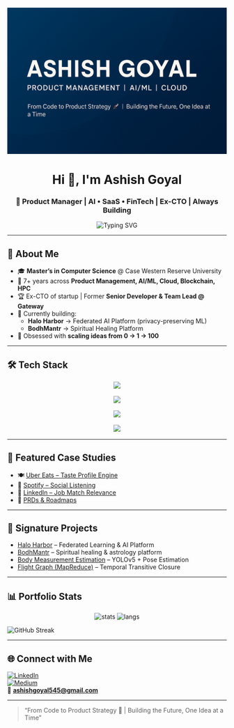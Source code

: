 <!-- Profile Banner -->
![Banner](./banner.png) <!-- Upload a banner image to your repo and update the filename -->

<h1 align="center">Hi 👋, I'm Ashish Goyal</h1>
<h3 align="center">🚀 Product Manager | AI • SaaS • FinTech | Ex-CTO | Always Building</h3>

<p align="center">
  <img src="https://readme-typing-svg.demolab.com?font=Fira+Code&size=22&pause=1000&color=F75C7E&center=true&vCenter=true&width=650&lines=From+Code+to+Product+Strategy;7%2B+Years+Building+AI%2C+Cloud%2C+HPC%2C+Blockchain;Always+Learning+%7C+Always+Creating" alt="Typing SVG" />
</p>

---

## 🌟 About Me
- 🎓 **Master’s in Computer Science** @ Case Western Reserve University  
- 💼 7+ years across **Product Management, AI/ML, Cloud, Blockchain, HPC**  
- 🏆 Ex-CTO of startup | Former **Senior Developer & Team Lead @ Gateway**  
- 🚀 Currently building:  
  - **Halo Harbor** → Federated AI Platform (privacy-preserving ML)  
  - **BodhMantr** → Spiritual Healing Platform  
- 🌱 Obsessed with **scaling ideas from 0 → 1 → 100**

---

## 🛠️ Tech Stack

<p align="center">
  <!-- Product / PM Tools -->
  <img src="https://img.shields.io/badge/Tools-Jira%20%7C%20Confluence%20%7C%20Notion%20%7C%20Figma%20%7C%20Miro-blue?style=for-the-badge&logoColor=white" />
</p>

<p align="center">
  <!-- Languages & Frameworks -->
  <img src="https://skillicons.dev/icons?i=python,java,cpp,js,react,nodejs,html,css,mongodb,mysql,postgres" />
</p>

<p align="center">
  <!-- Cloud & Infra -->
  <img src="https://skillicons.dev/icons?i=aws,gcp,azure,docker,kubernetes,linux,git" />
</p>

<p align="center">
  <!-- Data / AI -->
  <img src="https://skillicons.dev/icons?i=tensorflow,pytorch,sklearn,spark,hadoop" />
</p>

---

## 📂 Featured Case Studies
- 🍽 [Uber Eats – Taste Profile Engine](https://github.com/ashishgoyal545/product-case-studies/tree/main/uber-eats-taste-profile-engine)  
- 🎵 [Spotify – Social Listening](https://github.com/ashishgoyal545/product-case-studies/tree/main/spotify-social-listening)  
- 💼 [LinkedIn – Job Match Relevance](https://github.com/ashishgoyal545/product-case-studies/tree/main/linkedin-job-match-relevance)  
- 📑 [PRDs & Roadmaps](https://github.com/ashishgoyal545/prds-and-roadmaps)  

---

## 🧩 Signature Projects
- [Halo Harbor](https://github.com/yourrepo/haloharbor) – Federated Learning & AI Platform  
- [BodhMantr](https://bodhmantr.com) – Spiritual healing & astrology platform  
- [Body Measurement Estimation](https://github.com/yourrepo/body-measurement) – YOLOv5 + Pose Estimation  
- [Flight Graph (MapReduce)](https://github.com/yourrepo/mapreduce-flight) – Temporal Transitive Closure  

---

## 📊 Portfolio Stats
<p align="center">
  <img src="https://github-readme-stats.vercel.app/api?username=ashishgoyal545&show_icons=true&theme=radical" alt="stats"/>
  <img src="https://github-readme-stats.vercel.app/api/top-langs/?username=ashishgoyal545&layout=compact&theme=radical" alt="langs"/>
</p>

![GitHub Streak](https://streak-stats.demolab.com?user=ashishgoyal545&theme=radical)

---

## 🌐 Connect with Me
[![LinkedIn](https://img.shields.io/badge/LinkedIn-Connect-blue?logo=linkedin)](https://linkedin.com/in/ashishgoyal345)  
[![Medium](https://img.shields.io/badge/Medium-Read%20my%20articles-black?logo=medium)](https://medium.com/@ashishgoyal545)  
📧 **ashishgoyal545@gmail.com**  

---

> “From Code to Product Strategy 🚀 | Building the Future, One Idea at a Time”
